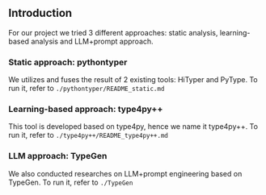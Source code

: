 ## Introduction

For our project we tried 3 different approaches: static analysis, learning-based analysis and LLM+prompt approach.

### Static approach: pythontyper

We utilizes and fuses the result of 2 existing tools: HiTyper and PyType. To run it, refer to `./pythontyper/README_static.md`

### Learning-based approach: type4py++

This tool is developed based on type4py, hence we name it type4py++. To run it, refer to `./type4py++/README_type4py++.md`

### LLM approach: TypeGen

We also conducted researches on LLM+prompt engineering based on TypeGen.  To run it, refer to `./TypeGen`

